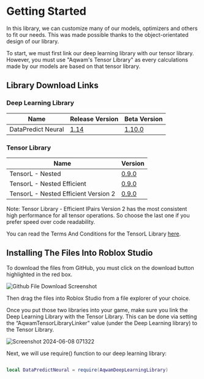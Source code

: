 # Getting Started

In this library, we can customize many of our models, optimizers and others to fit our needs. This was made possible thanks to the object-orientated design of our library.

To start, we must first link our deep learning library with our tensor library. However, you must use "Aqwam's Tensor Library" as every calculations made by our models are based on that tensor library.

## Library Download Links 

### Deep Learning Library

| Name               | Release Version                                                                                                                              | Beta Version                                                                                                       | 
|--------------------|----------------------------------------------------------------------------------------------------------------------------------------------|--------------------------------------------------------------------------------------------------------------------|
| DataPredict Neural | [1.14](https://github.com/AqwamCreates/DataPredict-Neural/blob/main/module_scripts/DataPredict%20Neural%20-%20Release%20Version%201.14.rbxm) | [1.10.0](https://github.com/AqwamCreates/DataPredict-Neural/blob/main/module_scripts/AqwamDeepLearningLibrary.rbxm) | 

### Tensor Library

| Name                                 | Version
|--------------------------------------|----------------------------------------------------------------------------------------------------------------|
| TensorL - Nested                     | [0.9.0](https://github.com/AqwamCreates/TensorL/blob/main/TensorL_Table_Nested.lua)                            |
| TensorL - Nested Efficient           | [0.9.0](https://github.com/AqwamCreates/TensorL/blob/main/TensorL_Table_Nested_Efficient.lua)                  |
| TensorL - Nested Efficient Version 2 | [0.9.0](https://github.com/AqwamCreates/TensorL/blob/main/TensorL_Table_Nested_Efficient_Version_2.lua)        |

Note: Tensor Library - Efficient IPairs Version 2 has the most consistent high performance for all tensor operations. So choose the last one if you prefer speed over code readability.

You can read the Terms And Conditions for the TensorL Library [here](https://github.com/AqwamCreates/TensorL/blob/main/docs/TermsAndConditions.md).

## Installing The Files Into Roblox Studio

To download the files from GitHub, you must click on the download button highlighted in the red box.

![Github File Download Screenshot](https://github.com/AqwamCreates/DataPredict/assets/67371914/b921d568-81b9-4f47-8a96-e0ab0316a4fe)

Then drag the files into Roblox Studio from a file explorer of your choice.

Once you put those two libraries into your game, make sure you link the Deep Learning Library with the Tensor Library. This can be done via setting the “AqwamTensorLibraryLinker” value (under the Deep Learning library) to the Tensor Library.

![Screenshot 2024-06-08 071322](https://github.com/AqwamCreates/DataPredict-Neural/assets/67371914/c4ccb9b9-4c02-4708-bffd-5959e73d99f0)

Next, we will use require() function to our deep learning library:

```lua

local DataPredictNeural = require(AqwamDeepLearningLibrary) 

```
